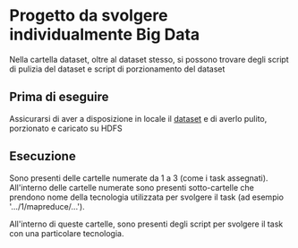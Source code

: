 # Progetto da svolgere individualmente Big Data

Nella cartella dataset, oltre al dataset stesso, si possono trovare degli script di pulizia del dataset e script di porzionamento del dataset

## Prima di eseguire
Assicurarsi di aver a disposizione in locale il [dataset](https://www.kaggle.com/datasets/ananaymital/us-used-cars-dataset) e di averlo pulito, porzionato e caricato su HDFS

## Esecuzione
Sono presenti delle cartelle numerate da 1 a 3 (come i task assegnati). All'interno delle cartelle numerate sono presenti sotto-cartelle che prendono nome della tecnologia utilizzata per svolgere il task (ad esempio '.../1/mapreduce/...').

All'interno di queste cartelle, sono presenti degli script per svolgere il task con una particolare tecnologia.